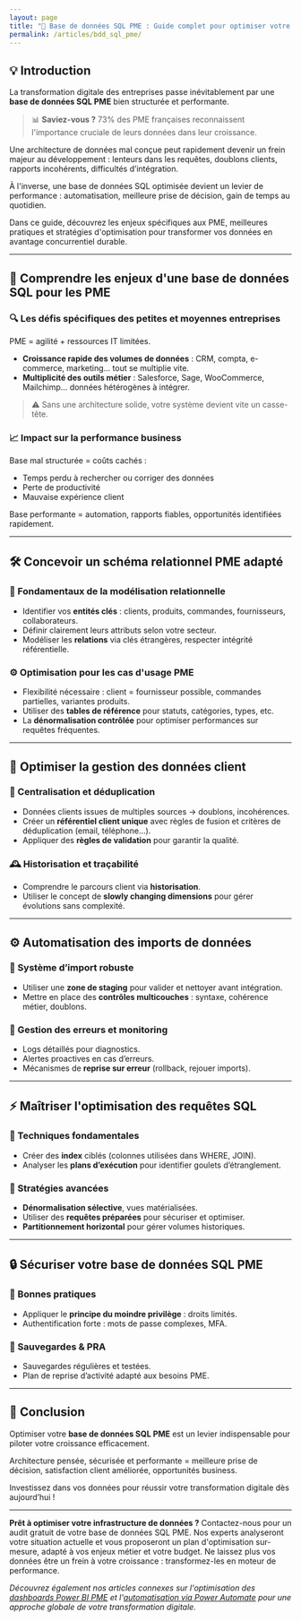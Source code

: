 ```yaml
---
layout: page
title: "🚀 Base de données SQL PME : Guide complet pour optimiser votre infrastructure de données en 2025"
permalink: /articles/bdd_sql_pme/
---
```


## 💡 Introduction 

La transformation digitale des entreprises passe inévitablement par une **base de données SQL PME** bien structurée et performante. 

> 📊 **Saviez-vous ?** 73% des PME françaises reconnaissent l'importance cruciale de leurs données dans leur croissance.

Une architecture de données mal conçue peut rapidement devenir un frein majeur au développement : lenteurs dans les requêtes, doublons clients, rapports incohérents, difficultés d’intégration.  

À l'inverse, une base de données SQL optimisée devient un levier de performance : automatisation, meilleure prise de décision, gain de temps au quotidien.

Dans ce guide, découvrez les enjeux spécifiques aux PME, meilleures pratiques et stratégies d'optimisation pour transformer vos données en avantage concurrentiel durable.

---

## 🎯 Comprendre les enjeux d'une base de données SQL pour les PME

### 🔍 Les défis spécifiques des petites et moyennes entreprises

PME = agilité + ressources IT limitées.  

- **Croissance rapide des volumes de données** : CRM, compta, e-commerce, marketing… tout se multiplie vite.  
- **Multiplicité des outils métier** : Salesforce, Sage, WooCommerce, Mailchimp… données hétérogènes à intégrer.

> ⚠️ Sans une architecture solide, votre système devient vite un casse-tête.

### 📈 Impact sur la performance business

Base mal structurée = coûts cachés :  
- Temps perdu à rechercher ou corriger des données  
- Perte de productivité  
- Mauvaise expérience client  

Base performante = automation, rapports fiables, opportunités identifiées rapidement.  

---

## 🛠 Concevoir un schéma relationnel PME adapté

### 📐 Fondamentaux de la modélisation relationnelle

- Identifier vos **entités clés** : clients, produits, commandes, fournisseurs, collaborateurs.  
- Définir clairement leurs attributs selon votre secteur.  
- Modéliser les **relations** via clés étrangères, respecter intégrité référentielle.

### ⚙️ Optimisation pour les cas d'usage PME

- Flexibilité nécessaire : client = fournisseur possible, commandes partielles, variantes produits.  
- Utiliser des **tables de référence** pour statuts, catégories, types, etc.  
- La **dénormalisation contrôlée** pour optimiser performances sur requêtes fréquentes.

---

## 📇 Optimiser la gestion des données client

### 🔗 Centralisation et déduplication

- Données clients issues de multiples sources → doublons, incohérences.  
- Créer un **référentiel client unique** avec règles de fusion et critères de déduplication (email, téléphone…).  
- Appliquer des **règles de validation** pour garantir la qualité.

### 🕰 Historisation et traçabilité

- Comprendre le parcours client via **historisation**.  
- Utiliser le concept de **slowly changing dimensions** pour gérer évolutions sans complexité.

---

## ⚙️ Automatisation des imports de données

### 🔄 Système d’import robuste

- Utiliser une **zone de staging** pour valider et nettoyer avant intégration.  
- Mettre en place des **contrôles multicouches** : syntaxe, cohérence métier, doublons.

### 🚨 Gestion des erreurs et monitoring

- Logs détaillés pour diagnostics.  
- Alertes proactives en cas d’erreurs.  
- Mécanismes de **reprise sur erreur** (rollback, rejouer imports).

---

## ⚡ Maîtriser l'optimisation des requêtes SQL

### 🔧 Techniques fondamentales

- Créer des **index** ciblés (colonnes utilisées dans WHERE, JOIN).  
- Analyser les **plans d’exécution** pour identifier goulets d’étranglement.

### 🧩 Stratégies avancées

- **Dénormalisation sélective**, vues matérialisées.  
- Utiliser des **requêtes préparées** pour sécuriser et optimiser.  
- **Partitionnement horizontal** pour gérer volumes historiques.

---

## 🔒 Sécuriser votre base de données SQL PME

### 🔐 Bonnes pratiques

- Appliquer le **principe du moindre privilège** : droits limités.  
- Authentification forte : mots de passe complexes, MFA.

### 💾 Sauvegardes & PRA

- Sauvegardes régulières et testées.  
- Plan de reprise d’activité adapté aux besoins PME.

---

## 🎉 Conclusion

Optimiser votre **base de données SQL PME** est un levier indispensable pour piloter votre croissance efficacement.  

Architecture pensée, sécurisée et performante = meilleure prise de décision, satisfaction client améliorée, opportunités business.

Investissez dans vos données pour réussir votre transformation digitale dès aujourd’hui !

---

**Prêt à optimiser votre infrastructure de données ?** Contactez-nous pour un audit gratuit de votre base de données SQL PME. Nos experts analyseront votre situation actuelle et vous proposeront un plan d'optimisation sur-mesure, adapté à vos enjeux métier et votre budget. Ne laissez plus vos données être un frein à votre croissance : transformez-les en moteur de performance.

*Découvrez également nos articles connexes sur l'optimisation des [dashboards Power BI PME](/articles/power-bi-pme.md) et l'[automatisation via Power Automate](lien-interne-power-automate) pour une approche globale de votre transformation digitale.*
